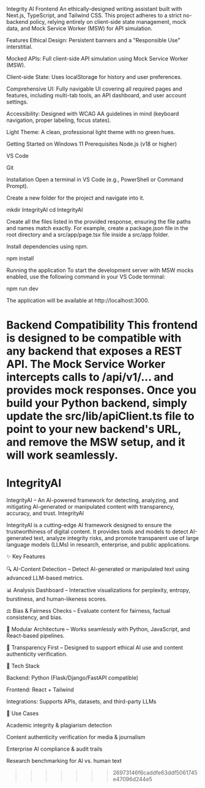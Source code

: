Integrity AI Frontend
An ethically-designed writing assistant built with Next.js, TypeScript, and Tailwind CSS. This project adheres to a strict no-backend policy, relying entirely on client-side state management, mock data, and Mock Service Worker (MSW) for API simulation.

Features
Ethical Design: Persistent banners and a "Responsible Use" interstitial.

Mocked APIs: Full client-side API simulation using Mock Service Worker (MSW).

Client-side State: Uses localStorage for history and user preferences.

Comprehensive UI: Fully navigable UI covering all required pages and features, including multi-tab tools, an API dashboard, and user account settings.

Accessibility: Designed with WCAG AA guidelines in mind (keyboard navigation, proper labeling, focus states).

Light Theme: A clean, professional light theme with no green hues.

Getting Started on Windows 11
Prerequisites
Node.js (v18 or higher)

VS Code

Git

Installation
Open a terminal in VS Code (e.g., PowerShell or Command Prompt).

Create a new folder for the project and navigate into it.

mkdir IntegrityAI
cd IntegrityAI

Create all the files listed in the provided response, ensuring the file paths and names match exactly. For example, create a package.json file in the root directory and a src/app/page.tsx file inside a src/app folder.

Install dependencies using npm.

npm install

Running the application
To start the development server with MSW mocks enabled, use the following command in your VS Code terminal:

npm run dev

The application will be available at http://localhost:3000.

Backend Compatibility
This frontend is designed to be compatible with any backend that exposes a REST API. The Mock Service Worker intercepts calls to /api/v1/... and provides mock responses. Once you build your Python backend, simply update the src/lib/apiClient.ts file to point to your new backend's URL, and remove the MSW setup, and it will work seamlessly.
=======
# IntegrityAI
IntegrityAI – An AI-powered framework for detecting, analyzing, and mitigating AI-generated or manipulated content with transparency, accuracy, and trust.
IntegrityAI

IntegrityAI is a cutting-edge AI framework designed to ensure the trustworthiness of digital content. It provides tools and models to detect AI-generated text, analyze integrity risks, and promote transparent use of large language models (LLMs) in research, enterprise, and public applications.

✨ Key Features

🔍 AI-Content Detection – Detect AI-generated or manipulated text using advanced LLM-based metrics.

📊 Analysis Dashboard – Interactive visualizations for perplexity, entropy, burstiness, and human-likeness scores.

⚖️ Bias & Fairness Checks – Evaluate content for fairness, factual consistency, and bias.

🧩 Modular Architecture – Works seamlessly with Python, JavaScript, and React-based pipelines.

🔐 Transparency First – Designed to support ethical AI use and content authenticity verification.

🚀 Tech Stack

Backend: Python (Flask/Django/FastAPI compatible)

Frontend: React + Tailwind

Integrations: Supports APIs, datasets, and third-party LLMs

📌 Use Cases

Academic integrity & plagiarism detection

Content authenticity verification for media & journalism

Enterprise AI compliance & audit trails

Research benchmarking for AI vs. human text
>>>>>>> 26973146f6caddfe63ddf5061745e47096d244e5
